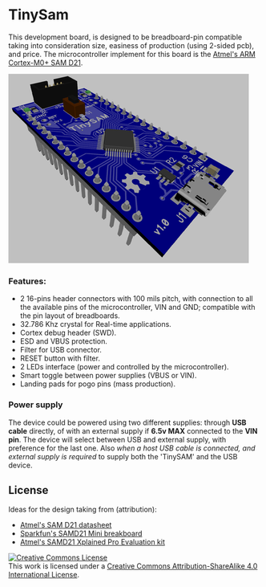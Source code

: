 # TinySam

This development board, is designed to be breadboard-pin compatible taking into
consideration size, easiness of production (using 2-sided pcb), and price.
The microcontroller implement for this board is the [Atmel's ARM Cortex-M0+ SAM D21](http://www.atmel.com/products/microcontrollers/arm/sam-d.aspx?tab=documents).

![Image of TinySAM](https://raw.githubusercontent.com/icyd/TinySAM/master/hardware/Picture1.png)


### Features:

  * 2 16-pins header connectors with 100 mils pitch, with connection to all the
  available pins of the microcontroller, VIN and GND; compatible with the pin
  layout of breadboards.
  * 32.786 Khz crystal for Real-time applications.
  * Cortex debug header (SWD).
  * ESD and VBUS protection.
  * Filter for USB connector.
  * RESET button with filter.
  * 2 LEDs interface (power and controlled by the microcontroller).
  * Smart toggle between power supplies (VBUS or VIN).
  * Landing pads for pogo pins (mass production).


### Power supply

The device could be powered using two different supplies: through **USB cable**
directly, of with an external supply if **6.5v MAX** connected to the **VIN pin**.
The device will select between USB and external supply, with preference for the
last one. Also *when a host USB cable is connected, and external supply is
required* to supply both the 'TinySAM' and the USB device.



## License

Ideas for the design taking from (attribution):

 * [Atmel's SAM D21 datasheet](http://www.atmel.com/Images/atmel-42129-sam-d20_datasheet.pdf)
 * [Sparkfun's SAMD21 Mini breakboard](https://www.sparkfun.com/products/13664)
 * [Atmel's SAMD21 Xplained Pro Evaluation kit](http://www.atmel.com/tools/ATSAMD21-XPRO.aspx)

<a rel="license" href="http://creativecommons.org/licenses/by-sa/4.0/"><img alt="Creative Commons License" style="border-width:0" src="https://i.creativecommons.org/l/by-sa/4.0/88x31.png" /></a><br />This work is licensed under a <a rel="license" href="http://creativecommons.org/licenses/by-sa/4.0/">Creative Commons Attribution-ShareAlike 4.0 International License</a>.
